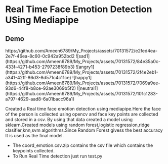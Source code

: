 <h1>Real Time Face Emotion Detection USing Mediapipe</h1>

<h2>Demo</h2>
https://github.com/Ameen6789/My_Projects/assets/70131572/e2fed4ea-2e7f-46ea-8c60-0c942a952bd2
![sad1](https://github.com/Ameen6789/My_Projects/assets/70131572/84e35a0c-433f-4271-b453-2797238f89b3)
![angry1](https://github.com/Ameen6789/My_Projects/assets/70131572/2f4e2eb1-a341-42ff-86d3-8d571c4c11ce)
![happy1](https://github.com/Ameen6789/My_Projects/assets/70131572/7069a9ee-93d6-44f8-b8ce-92ae3069b5f2)
![neutral1](https://github.com/Ameen6789/My_Projects/assets/70131572/101c1283-a797-4629-aad8-6a01bacc96a1)


Created a Real time face emotion detection using mediapipe.Here the face of the person is collected using opencv and face key points are collected and stored in a csv.
By using that data created a model using sklearn.Created models using random forest,logistic regression,ridge clasifier,knn,svm algorithms.Since Random Forest givess the best 
accuracy It is used as the final model.
<ul>
<li>The coord_emotion.csv.zip contains the csv file which contains the keypoints collected. 

<li>To Run Real Time detection just run test.py </li>
</ul> 
